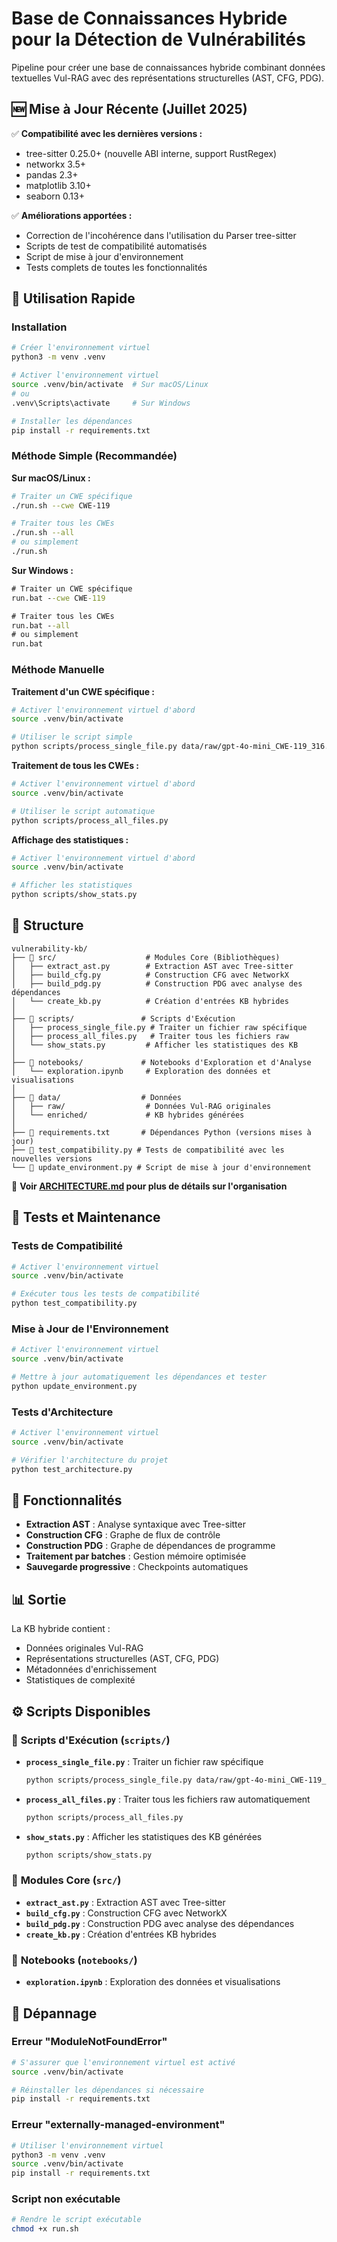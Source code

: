 # Base de Connaissances Hybride pour la Détection de Vulnérabilités

Pipeline pour créer une base de connaissances hybride combinant données textuelles Vul-RAG avec des représentations structurelles (AST, CFG, PDG).

## 🆕 Mise à Jour Récente (Juillet 2025)

✅ **Compatibilité avec les dernières versions :**
- tree-sitter 0.25.0+ (nouvelle ABI interne, support RustRegex)
- networkx 3.5+
- pandas 2.3+
- matplotlib 3.10+
- seaborn 0.13+

✅ **Améliorations apportées :**
- Correction de l'incohérence dans l'utilisation du Parser tree-sitter
- Scripts de test de compatibilité automatisés
- Script de mise à jour d'environnement
- Tests complets de toutes les fonctionnalités

## 🚀 Utilisation Rapide

### Installation
```bash
# Créer l'environnement virtuel
python3 -m venv .venv

# Activer l'environnement virtuel
source .venv/bin/activate  # Sur macOS/Linux
# ou
.venv\Scripts\activate     # Sur Windows

# Installer les dépendances
pip install -r requirements.txt
```

### Méthode Simple (Recommandée)

**Sur macOS/Linux :**
```bash
# Traiter un CWE spécifique
./run.sh --cwe CWE-119

# Traiter tous les CWEs
./run.sh --all
# ou simplement
./run.sh
```

**Sur Windows :**
```cmd
# Traiter un CWE spécifique
run.bat --cwe CWE-119

# Traiter tous les CWEs
run.bat --all
# ou simplement
run.bat
```

### Méthode Manuelle

**Traitement d'un CWE spécifique :**
```bash
# Activer l'environnement virtuel d'abord
source .venv/bin/activate

# Utiliser le script simple
python scripts/process_single_file.py data/raw/gpt-4o-mini_CWE-119_316.json
```

**Traitement de tous les CWEs :**
```bash
# Activer l'environnement virtuel d'abord
source .venv/bin/activate

# Utiliser le script automatique
python scripts/process_all_files.py
```

**Affichage des statistiques :**
```bash
# Activer l'environnement virtuel d'abord
source .venv/bin/activate

# Afficher les statistiques
python scripts/show_stats.py
```

## 📁 Structure

```
vulnerability-kb/
├── 📁 src/                    # Modules Core (Bibliothèques)
│   ├── extract_ast.py        # Extraction AST avec Tree-sitter
│   ├── build_cfg.py          # Construction CFG avec NetworkX
│   ├── build_pdg.py          # Construction PDG avec analyse des dépendances
│   └── create_kb.py          # Création d'entrées KB hybrides
│
├── 📁 scripts/               # Scripts d'Exécution
│   ├── process_single_file.py # Traiter un fichier raw spécifique
│   ├── process_all_files.py   # Traiter tous les fichiers raw
│   └── show_stats.py         # Afficher les statistiques des KB
│
├── 📁 notebooks/             # Notebooks d'Exploration et d'Analyse
│   └── exploration.ipynb     # Exploration des données et visualisations
│
├── 📁 data/                  # Données
│   ├── raw/                  # Données Vul-RAG originales
│   └── enriched/             # KB hybrides générées
│
├── 📄 requirements.txt       # Dépendances Python (versions mises à jour)
├── 🧪 test_compatibility.py # Tests de compatibilité avec les nouvelles versions
└── 🔄 update_environment.py # Script de mise à jour d'environnement
```

📖 **Voir [ARCHITECTURE.md](ARCHITECTURE.md) pour plus de détails sur l'organisation**

## 🧪 Tests et Maintenance

### Tests de Compatibilité
```bash
# Activer l'environnement virtuel
source .venv/bin/activate

# Exécuter tous les tests de compatibilité
python test_compatibility.py
```

### Mise à Jour de l'Environnement
```bash
# Activer l'environnement virtuel
source .venv/bin/activate

# Mettre à jour automatiquement les dépendances et tester
python update_environment.py
```

### Tests d'Architecture
```bash
# Activer l'environnement virtuel
source .venv/bin/activate

# Vérifier l'architecture du projet
python test_architecture.py
```

## 🔧 Fonctionnalités

- **Extraction AST** : Analyse syntaxique avec Tree-sitter
- **Construction CFG** : Graphe de flux de contrôle
- **Construction PDG** : Graphe de dépendances de programme
- **Traitement par batches** : Gestion mémoire optimisée
- **Sauvegarde progressive** : Checkpoints automatiques

## 📊 Sortie

La KB hybride contient :
- Données originales Vul-RAG
- Représentations structurelles (AST, CFG, PDG)
- Métadonnées d'enrichissement
- Statistiques de complexité

## ⚙️ Scripts Disponibles

### 📁 **Scripts d'Exécution (`scripts/`)**
- **`process_single_file.py`** : Traiter un fichier raw spécifique
  ```bash
  python scripts/process_single_file.py data/raw/gpt-4o-mini_CWE-119_316.json
  ```
- **`process_all_files.py`** : Traiter tous les fichiers raw automatiquement
  ```bash
  python scripts/process_all_files.py
  ```
- **`show_stats.py`** : Afficher les statistiques des KB générées
  ```bash
  python scripts/show_stats.py
  ```

### 📁 **Modules Core (`src/`)**
- **`extract_ast.py`** : Extraction AST avec Tree-sitter
- **`build_cfg.py`** : Construction CFG avec NetworkX
- **`build_pdg.py`** : Construction PDG avec analyse des dépendances
- **`create_kb.py`** : Création d'entrées KB hybrides

### 📁 **Notebooks (`notebooks/`)**
- **`exploration.ipynb`** : Exploration des données et visualisations

## 🔧 Dépannage

### Erreur "ModuleNotFoundError"
```bash
# S'assurer que l'environnement virtuel est activé
source .venv/bin/activate

# Réinstaller les dépendances si nécessaire
pip install -r requirements.txt
```

### Erreur "externally-managed-environment"
```bash
# Utiliser l'environnement virtuel
python3 -m venv .venv
source .venv/bin/activate
pip install -r requirements.txt
```

### Script non exécutable
```bash
# Rendre le script exécutable
chmod +x run.sh
``` 